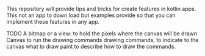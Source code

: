 This repository will provide tips and tricks for create features in kotlin apps. This not an app to down load but examples provide so that you can implement these features in any app. 


TODO
A bitmap or a view: to hold the pixels where the canvas will be drawn
Canvas to run the drawing commands
drawing commands, to indicate to the canvas what to draw
paint to describe how to draw the commands.

